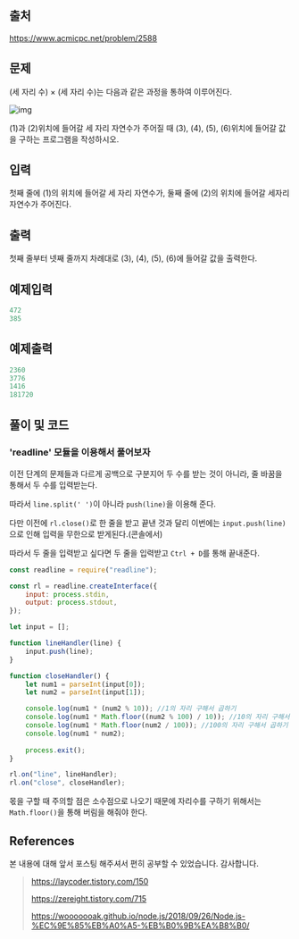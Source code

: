 ## 출처

https://www.acmicpc.net/problem/2588





## 문제

(세 자리 수) × (세 자리 수)는 다음과 같은 과정을 통하여 이루어진다.

![img](https://www.acmicpc.net/upload/images/f5NhGHVLM4Ix74DtJrwfC97KepPl27s%20(1).png)

(1)과 (2)위치에 들어갈 세 자리 자연수가 주어질 때 (3), (4), (5), (6)위치에 들어갈 값을 구하는 프로그램을 작성하시오.





## 입력

첫째 줄에 (1)의 위치에 들어갈 세 자리 자연수가, 둘째 줄에 (2)의 위치에 들어갈 세자리 자연수가 주어진다.





## 출력

첫째 줄부터 넷째 줄까지 차례대로 (3), (4), (5), (6)에 들어갈 값을 출력한다.





## 예제입력

```javascript
472
385
```





## 예제출력

```javascript
2360
3776
1416
181720
```







## 풀이 및 코드

### 'readline' 모듈을 이용해서 풀어보자

이전 단계의 문제들과 다르게 공백으로 구분지어 두 수를 받는 것이 아니라, 줄 바꿈을 통해서 두 수를 입력받는다.

따라서 `line.split(' ')`이 아니라 `push(line)`을 이용해 준다.

다만 이전에 `rl.close()`로 한 줄을 받고 끝낸 것과 달리 이번에는 `input.push(line)`으로 인해 입력을 무한으로 받게된다.(콘솔에서)

따라서 두 줄을 입력받고 싶다면 두 줄을 입력받고 `Ctrl + D`를 통해 끝내준다.

```javascript
const readline = require("readline");

const rl = readline.createInterface({
    input: process.stdin,
    output: process.stdout,
});

let input = [];

function lineHandler(line) {
    input.push(line);
}

function closeHandler() {
    let num1 = parseInt(input[0]);
    let num2 = parseInt(input[1]);

    console.log(num1 * (num2 % 10)); //1의 자리 구해서 곱하기
    console.log(num1 * Math.floor((num2 % 100) / 10)); //10의 자리 구해서 곱하기
    console.log(num1 * Math.floor(num2 / 100)); //100의 자리 구해서 곱하기
    console.log(num1 * num2);
    
    process.exit();
}

rl.on("line", lineHandler);
rl.on("close", closeHandler);
```



몫을 구할 때 주의할 점은 소수점으로 나오기 때문에 자리수를 구하기 위해서는 `Math.floor()`을 통해 버림을 해줘야 한다.



## References

본 내용에 대해 앞서 포스팅 해주셔서 편히 공부할 수 있었습니다. 감사합니다.

>https://laycoder.tistory.com/150
>
>https://zereight.tistory.com/715
>
>https://wooooooak.github.io/node.js/2018/09/26/Node.js-%EC%9E%85%EB%A0%A5-%EB%B0%9B%EA%B8%B0/

